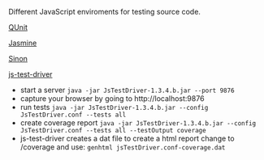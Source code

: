 Different JavaScript enviroments for testing source code.

[QUnit](http://qunitjs.com/)

[Jasmine](http://pivotal.github.com/jasmine/)

[Sinon](http://sinonjs.org)

[js-test-driver](http://code.google.com/p/js-test-driver/)
 - start a server `java -jar JsTestDriver-1.3.4.b.jar --port 9876`
 - capture your browser by going to http://localhost:9876
 - run tests `java -jar JsTestDriver-1.3.4.b.jar --config JsTestDriver.conf --tests all`
 - create coverage report `java -jar JsTestDriver-1.3.4.b.jar --config JsTestDriver.conf --tests all --testOutput coverage`
 - js-test-driver creates a dat file to create a html report change to /coverage and use: `genhtml jsTestDriver.conf-coverage.dat`

